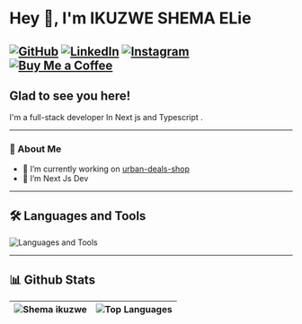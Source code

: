 # Hey 👋, I'm IKUZWE SHEMA ELie

[![GitHub](https://img.shields.io/badge/GitHub-181717?style=for-the-badge&logo=github&logoColor=white)](https://github.com/shemaikuzwe)
[![LinkedIn](https://img.shields.io/badge/LinkedIn-0A66C2?style=for-the-badge&logo=linkedin&logoColor=white)](https://www.linkedin.com/in/ikuzwe-shema-elie-791b63304/)
[![Instagram](https://img.shields.io/badge/Instagram-E4405F?style=for-the-badge&logo=instagram&logoColor=white)](https://www.instagram.com/shema_elia96/)
[![Buy Me a Coffee](https://img.shields.io/badge/Buy%20Me%20a%20Coffee-F7CA88?style=for-the-badge&logo=buy-me-a-coffee&logoColor=black)](https://buymeacoffee.com/eshemaikuzq)
---

## Glad to see you here!

I'm a full-stack developer In Next js and Typescript .

---

### 🚀 About Me
- 🔭 I’m currently working on [urban-deals-shop](https://github.com/shemaikuzwe/Ecommerce)
- 🌱 I’m  Next Js Dev

---

## 🛠️ Languages and Tools

![Languages and Tools](https://skillicons.dev/icons?i=html,css,javascript,typescript,react,nodejs,express,postgres,mongodb,git,github,java,python,docker,aws)

---

## 📊 Github Stats

| ![Shema ikuzwe](https://github-readme-stats.vercel.app/api?username=shemaikuzwe&show_icons=true&theme=radical) | ![Top Languages](https://github-readme-stats.vercel.app/api/top-langs/?username=shemaikuzwe&layout=compact&theme=radical) |
| --- | --- |







